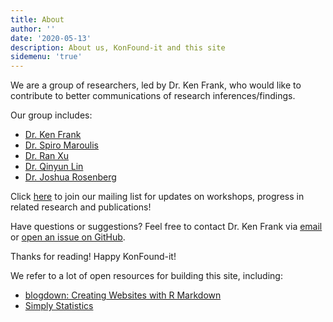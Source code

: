 ```yaml
---
title: About
author: ''
date: '2020-05-13'
description: About us, KonFound-it and this site
sidemenu: 'true'
---
```


We are a group of researchers, led by Dr. Ken Frank, who would like to contribute to better communications of research inferences/findings. 

Our group includes: 
* [Dr. Ken Frank](https://msu.edu/~kenfrank/)
* [Dr. Spiro Maroulis](http://www.public.asu.edu/~smarouli/Spiro_Maroulis/Home.html)
* [Dr. Ran Xu](https://sites.google.com/site/ranxupersonalweb/)
* [Dr. Qinyun Lin](https://spatial.uchicago.edu/directories/full/team)
* [Dr. Joshua Rosenberg](https://joshuamrosenberg.com/)


Click [here](https://groups.google.com/forum/#!forum/konfound-it) to join our mailing list for updates on workshops, progress in related research and publications!

Have questions or suggestions? Feel free to contact Dr. Ken Frank via [email](mailto:kenfrank@msu.com) or [open an issue on GitHub](https://github.com/linqinyu/KonFound-blog/issues/new).

Thanks for reading! Happy KonFound-it!


We refer to a lot of open resources for building this site, including:
* [blogdown: Creating Websites with R Markdown](https://bookdown.org/yihui/blogdown/)
* [Simply Statistics](https://simplystatistics.org/)

